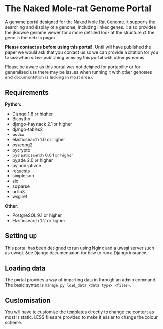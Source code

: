 The Naked Mole-rat Genome Portal
================================

A genome portal designed for the Naked Mole Rat Genome. It supports the searching and display of a genome, including linked genes. It also provides the jBrowse genome viewer for a more detailed look at the structure of the gene in the details pages. 

**Please contact us before using this portal!**. Until will have published the paper we would ask that you contact us so we can provide a citation for you to use when either publishing or using this portal with other genomes. 

Please be aware as this portal was not deigned for portability or for generalised use there may be issues when running it with other genomes and documentation is lacking in most areas.

## Requirements

**Python:**
- Django 1.8 or higher
- Biopytho
- django-haystack 2.1 or higher
- django-tables2
- ecdsa
- elasticsearch 1.0 or higher
- psycopg2
- pycrypto
- pyelasticsearch 0.6.1 or higher
- pyjade 2.0 or higher
- python-ptrace
- requests
- simplejson
- six
- sqlparse
- urllib3
- wsgiref

**Other:**
- PostgreSQL 9.1 or higher
- Elasticsearch 1.2 or higher

## Setting up

This portal has been designed to run using Nginx and a uwsgi server such as uwsgi. See Django documentation for how to run a Django instance. 

## Loading data

The portal provides a way of importing data in through an admin command. The basic syntax is `manage.py load_data <data type> <files>`.

## Customisation

You will have to customise the templates directly to change the content as most is static. LESS files are provided to make it easier to change the colour scheme.
